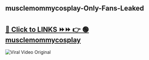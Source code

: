 
 ## musclemommycosplay-Only-Fans-Leaked

# <h2><a href="https://clipsfans.com/musclemommycosplay&ref=git">🔗 Click to LINKS ⏩⏩ 👉 🟢 musclemommycosplay </a></h2>

<a href="https://clipsfans.com/musclemommycosplay&ref=git" rel="nofollow" data-target="animated-image.originalLink"><img src="https://i.ibb.co.com/xMMVF88/686577567.gif" alt="Viral Video Original" style="max-width: 100%; display: inline-block;" data-target="animated-image.originalImage"></a>
